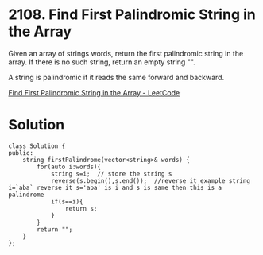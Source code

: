 # 2108. Find First Palindromic String in the Array

Given an array of strings words, return the first palindromic string in the array. If there is no such string, return an empty string "".

A string is palindromic if it reads the same forward and backward.

[Find First Palindromic String in the Array - LeetCode](https://leetcode.com/problems/find-first-palindromic-string-in-the-array/description/)

# Solution

```
class Solution {
public:
    string firstPalindrome(vector<string>& words) {
        for(auto i:words){
            string s=i;  // store the string s 
            reverse(s.begin(),s.end());  //reverse it example string i=`aba` reverse it s='aba' is i and s is same then this is a palindrome
            if(s==i){
                return s;
            }
        }
        return "";
    }
};
```